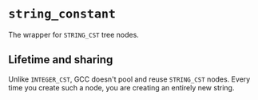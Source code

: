 
# `string_constant`

The wrapper for `STRING_CST` tree nodes.


## Lifetime and sharing

Unlike `INTEGER_CST`, GCC doesn't pool and reuse `STRING_CST` nodes. Every time you create such a node, you are creating an entirely new string.